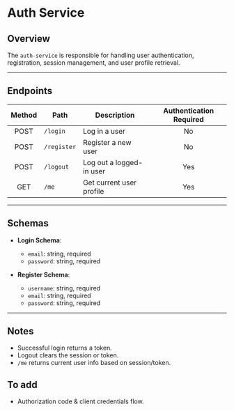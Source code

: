 # Auth Service

## Overview
The `auth-service` is responsible for handling user authentication, registration, session management, and user profile retrieval.

---

## Endpoints

| Method | Path       | Description                     | Authentication Required |
| :----: | ---------- | ------------------------------- | :----------------------: |
| POST   | `/login`    | Log in a user                    | No |
| POST   | `/register` | Register a new user              | No |
| POST   | `/logout`   | Log out a logged-in user         | Yes |
| GET    | `/me`       | Get current user profile         | Yes |

---

## Schemas

- **Login Schema**:
  - `email`: string, required
  - `password`: string, required

- **Register Schema**:
  - `username`: string, required
  - `email`: string, required
  - `password`: string, required

---

## Notes
- Successful login returns a token. 
- Logout clears the session or token. 
- `/me` returns current user info based on session/token. 

## To add
 - Authorization code & client credentials flow.
